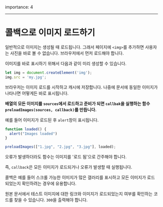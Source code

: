 importance: 4

---

# 콜백으로 이미지 로드하기

일반적으로 이미지는 생성될 때 로드됩니다. 그래서 페이지에 `<img>`를 추가하면 사용자는 사진을 바로 볼 수 없습니다. 브라우저에서 먼저 로드해야 합니다.

이미지를 바로 표시하기 위해서 다음과 같이 미리 생성할 수 있습니다.

```js
let img = document.createElement('img');
img.src = 'my.jpg';
```

브라우저는 이미지 로드를 시작하고 캐시에 저장합니다. 나중에 문서에 동일한 이미지가 나타나면 어떻게든 바로 표시됩니다.

**배열의 모든 이미지를 `sources`에서 로드하고 준비가 되면 `callbak`을 실행하는 함수 `preloadImages(sources, callback)`를 만듭니다.**

예를 들어 이미지가 로드된 후 `alert`창이 표시됩니다.

```js
function loaded() {
  alert("Images loaded")
}

preloadImages(["1.jpg", "2.jpg", "3.jpg"], loaded);
```

오류가 발생하더라도 함수는 이미지를 '로드 됨'으로 간주해야 합니다.

즉, `callback`은 모든 이미지가 로드되거나 오류가 발생할 때 실행됩니다.

콜백은 예를 들어 스크롤 가능한 이미지가 많은 갤러리를 표시하고 모든 이미지가 로드되었는지 확인하려는 경우에 유용합니다.

원본 문서에서 테스트 이미지에 대한 링크와 이미지가 로드되었는지 여부를 확인하는 코드를 찾을 수 있습니다. `300`을 출력해야 합니다.
